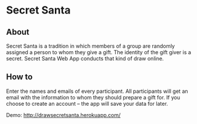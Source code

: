 # Secret Santa

## About

Secret Santa is a tradition in which members of a group are randomly assigned a person to whom they give a gift. The identity of the gift giver is a secret. Secret Santa Web App conducts that kind of draw online.

## How to

Enter the names and emails of every participant. All participants will get an email with the information to whom they should prepare a gift for. If you choose to create an account – the app will save your data for later. 

Demo: http://drawsecretsanta.herokuapp.com/
